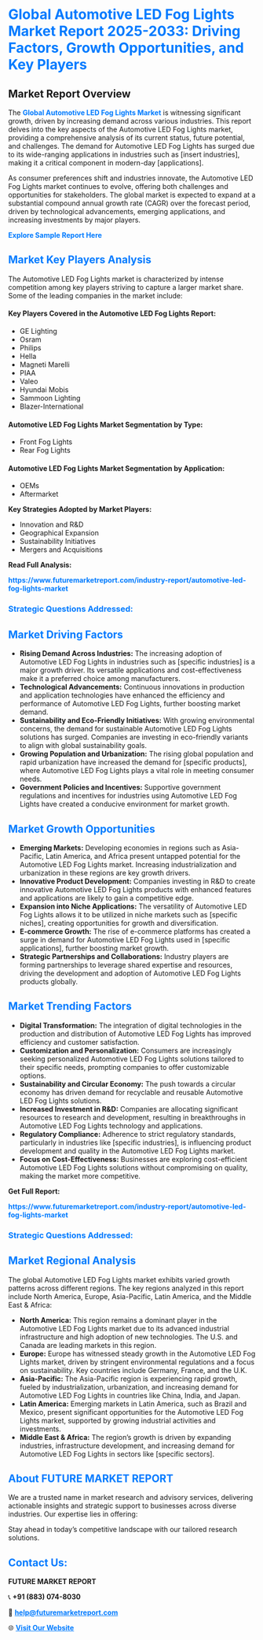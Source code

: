 <h1 style="color: #007BFF;">Global Automotive LED Fog Lights Market Report 2025-2033: Driving Factors, Growth Opportunities, and Key Players</h1>

<section id="overview">
<h2>Market Report Overview</h2>
<p>The <a href="https://www.futuremarketreport.com/industry-report/automotive-led-fog-lights-market" style="color: #007BFF; text-decoration: none;"><strong>Global Automotive LED Fog Lights Market</strong></a> is witnessing significant growth, driven by increasing demand across various industries. This report delves into the key aspects of the Automotive LED Fog Lights market, providing a comprehensive analysis of its current status, future potential, and challenges. The demand for Automotive LED Fog Lights has surged due to its wide-ranging applications in industries such as [insert industries], making it a critical component in modern-day [applications].</p>
<p>As consumer preferences shift and industries innovate, the Automotive LED Fog Lights market continues to evolve, offering both challenges and opportunities for stakeholders. The global market is expected to expand at a substantial compound annual growth rate (CAGR) over the forecast period, driven by technological advancements, emerging applications, and increasing investments by major players.</p>
</section>

<section id="overview">
<p><a href="https://www.futuremarketreport.com/request-sample/reportId=88106" style="color: #007BFF; text-decoration: none;"><strong>Explore Sample Report Here</strong></a></p>
</section>

<section id="key-players">
<h2 style="color: #007BFF;">Market Key Players Analysis</h2>
<p>The Automotive LED Fog Lights market is characterized by intense competition among key players striving to capture a larger market share. Some of the leading companies in the market include:</p>
<h4>Key Players Covered in the Automotive LED Fog Lights Report:</h4>
<ul><li>GE Lighting</li><li>Osram</li><li>Philips</li><li>Hella</li><li>Magneti Marelli</li><li>PIAA</li><li>Valeo</li><li>Hyundai Mobis</li><li>Sammoon Lighting</li><li>Blazer-International</li></ul>
<h4>Automotive LED Fog Lights Market Segmentation by Type:</h4>
<ul><li>Front Fog Lights</li><li>Rear Fog Lights</li></ul>

<h4>Automotive LED Fog Lights Market Segmentation by Application:</h4>
<ul><li>OEMs</li><li>Aftermarket</li></ul>
<p><strong>Key Strategies Adopted by Market Players:</strong></p>
<ul>
<li>Innovation and R&D</li>
<li>Geographical Expansion</li>
<li>Sustainability Initiatives</li>
<li>Mergers and Acquisitions</li>
</ul>
</section>

<section>
<p><strong>Read Full Analysis: </strong></p><a href="https://www.futuremarketreport.com/industry-report/automotive-led-fog-lights-market" style="color: #007BFF; text-decoration: none;"><strong>https://www.futuremarketreport.com/industry-report/automotive-led-fog-lights-market</strong></a>
<h3 style="color: #007BFF;">Strategic Questions Addressed:</h3>
</section>

<section id="driving-factors">
<h2 style="color: #007BFF;">Market Driving Factors</h2>
<ul>
<li><strong>Rising Demand Across Industries:</strong> The increasing adoption of Automotive LED Fog Lights in industries such as [specific industries] is a major growth driver. Its versatile applications and cost-effectiveness make it a preferred choice among manufacturers.</li>
<li><strong>Technological Advancements:</strong> Continuous innovations in production and application technologies have enhanced the efficiency and performance of Automotive LED Fog Lights, further boosting market demand.</li>
<li><strong>Sustainability and Eco-Friendly Initiatives:</strong> With growing environmental concerns, the demand for sustainable Automotive LED Fog Lights solutions has surged. Companies are investing in eco-friendly variants to align with global sustainability goals.</li>
<li><strong>Growing Population and Urbanization:</strong> The rising global population and rapid urbanization have increased the demand for [specific products], where Automotive LED Fog Lights plays a vital role in meeting consumer needs.</li>
<li><strong>Government Policies and Incentives:</strong> Supportive government regulations and incentives for industries using Automotive LED Fog Lights have created a conducive environment for market growth.</li>
</ul>
</section>

<section id="growth-opportunities">
<h2 style="color: #007BFF;">Market Growth Opportunities</h2>
<ul>
<li><strong>Emerging Markets:</strong> Developing economies in regions such as Asia-Pacific, Latin America, and Africa present untapped potential for the Automotive LED Fog Lights market. Increasing industrialization and urbanization in these regions are key growth drivers.</li>
<li><strong>Innovative Product Development:</strong> Companies investing in R&D to create innovative Automotive LED Fog Lights products with enhanced features and applications are likely to gain a competitive edge.</li>
<li><strong>Expansion into Niche Applications:</strong> The versatility of Automotive LED Fog Lights allows it to be utilized in niche markets such as [specific niches], creating opportunities for growth and diversification.</li>
<li><strong>E-commerce Growth:</strong> The rise of e-commerce platforms has created a surge in demand for Automotive LED Fog Lights used in [specific applications], further boosting market growth.</li>
<li><strong>Strategic Partnerships and Collaborations:</strong> Industry players are forming partnerships to leverage shared expertise and resources, driving the development and adoption of Automotive LED Fog Lights products globally.</li>
</ul>
</section>

<section id="trending-factors">
<h2 style="color: #007BFF;">Market Trending Factors</h2>
<ul>
<li><strong>Digital Transformation:</strong> The integration of digital technologies in the production and distribution of Automotive LED Fog Lights has improved efficiency and customer satisfaction.</li>
<li><strong>Customization and Personalization:</strong> Consumers are increasingly seeking personalized Automotive LED Fog Lights solutions tailored to their specific needs, prompting companies to offer customizable options.</li>
<li><strong>Sustainability and Circular Economy:</strong> The push towards a circular economy has driven demand for recyclable and reusable Automotive LED Fog Lights solutions.</li>
<li><strong>Increased Investment in R&D:</strong> Companies are allocating significant resources to research and development, resulting in breakthroughs in Automotive LED Fog Lights technology and applications.</li>
<li><strong>Regulatory Compliance:</strong> Adherence to strict regulatory standards, particularly in industries like [specific industries], is influencing product development and quality in the Automotive LED Fog Lights market.</li>
<li><strong>Focus on Cost-Effectiveness:</strong> Businesses are exploring cost-efficient Automotive LED Fog Lights solutions without compromising on quality, making the market more competitive.</li>
</ul>
</section>

<section>
<p><strong>Get Full Report: </strong></p><a href="https://www.futuremarketreport.com/industry-report/automotive-led-fog-lights-market" style="color: #007BFF; text-decoration: none;"><strong>https://www.futuremarketreport.com/industry-report/automotive-led-fog-lights-market</strong></a>
<h3 style="color: #007BFF;">Strategic Questions Addressed:</h3>
</section>


<section id="regional-analysis">
<h2 style="color: #007BFF;">Market Regional Analysis</h2>
<p>The global Automotive LED Fog Lights market exhibits varied growth patterns across different regions. The key regions analyzed in this report include North America, Europe, Asia-Pacific, Latin America, and the Middle East & Africa:</p>
<ul>
<li><strong>North America:</strong> This region remains a dominant player in the Automotive LED Fog Lights market due to its advanced industrial infrastructure and high adoption of new technologies. The U.S. and Canada are leading markets in this region.</li>
<li><strong>Europe:</strong> Europe has witnessed steady growth in the Automotive LED Fog Lights market, driven by stringent environmental regulations and a focus on sustainability. Key countries include Germany, France, and the U.K.</li>
<li><strong>Asia-Pacific:</strong> The Asia-Pacific region is experiencing rapid growth, fueled by industrialization, urbanization, and increasing demand for Automotive LED Fog Lights in countries like China, India, and Japan.</li>
<li><strong>Latin America:</strong> Emerging markets in Latin America, such as Brazil and Mexico, present significant opportunities for the Automotive LED Fog Lights market, supported by growing industrial activities and investments.</li>
<li><strong>Middle East & Africa:</strong> The region’s growth is driven by expanding industries, infrastructure development, and increasing demand for Automotive LED Fog Lights in sectors like [specific sectors].</li>
</ul>
</section>

<footer>
<h2 style="color: #007BFF;">About FUTURE MARKET REPORT</h2>
<p>We are a trusted name in market research and advisory services, delivering actionable insights and strategic support to businesses across diverse industries. Our expertise lies in offering:</p>

<p>Stay ahead in today’s competitive landscape with our tailored research solutions.</p>

<h2 style="color: #007BFF;">Contact Us:</h2>
<p><strong>FUTURE MARKET REPORT</strong></p>
<p>📞 <strong>+91 (883) 074-8030</strong></p>
<p>📧 <strong><a href="mailto:help@futuremarketreport.com" style="color: #007BFF;">help@futuremarketreport.com</a></strong></p>
<p>🌐 <strong><a href="https://www.futuremarketreport.com/" style="color: #007BFF;">Visit Our Website</a></strong></p>
</footer>
